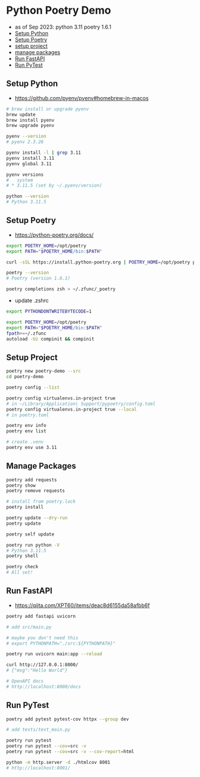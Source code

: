 # Python Poetry Demo

* as of Sep 2023: python 3.11 poetry 1.6.1
* [Setup Python](#setup-python)
* [Setup Poetry](#setup-poetry)
* [setup project](#setup-project)
* [manage packages](#manage-packages)
* [Run FastAPI](#run-fastapi)
* [Run PyTest](#run-pytest)

## Setup Python

* https://github.com/pyenv/pyenv#homebrew-in-macos

```bash
# brew install or upgrade pyenv
brew update
brew install pyenv
brew upgrade pyenv

pyenv --version
# pyenv 2.3.26

pyenv install -l | grep 3.11
pyenv install 3.11
pyenv global 3.11

pyenv versions
#   system
# * 3.11.5 (set by ~/.pyenv/version)

python --version
# Python 3.11.5
```

## Setup Poetry

* https://python-poetry.org/docs/

```bash
export POETRY_HOME=/opt/poetry
export PATH="$POETRY_HOME/bin:$PATH"

curl -sSL https://install.python-poetry.org | POETRY_HOME=/opt/poetry python3 -

poetry --version
# Poetry (version 1.6.1)

poetry completions zsh > ~/.zfunc/_poetry
```

* update .zshrc

```bash
export PYTHONDONTWRITEBYTECODE=1

export POETRY_HOME=/opt/poetry
export PATH="$POETRY_HOME/bin:$PATH"
fpath+=~/.zfunc
autoload -Uz compinit && compinit
```

## Setup Project

```bash
poetry new poetry-demo --src
cd poetry-demo

poetry config --list

poetry config virtualenvs.in-project true
# in ~/Library/Application\ Support/pypoetry/config.toml
poetry config virtualenvs.in-project true --local
# in poetry.toml

poetry env info
poetry env list

# create .venv
poetry env use 3.11
```

## Manage Packages

```bash
poetry add requests
poetry show
poetry remove requests

# install from poetry.lock
poetry install

poetry update --dry-run
poetry update

poetry self update

poetry run python -V
# Python 3.11.5
poetry shell

poetry check
# All set!
```

## Run FastAPI

* https://qiita.com/XPT60/items/deac8d6155da58afbb6f

```bash
poetry add fastapi uvicorn

# add src/main.py

# maybe you don't need this
# export PYTHONPATH="./src:${PYTHONPATH}"

poetry run uvicorn main:app --reload

curl http://127.0.0.1:8000/
# {"msg":"Hello World"}

# OpenAPI docs
# http://localhost:8000/docs
```

## Run PyTest

```bash
poetry add pytest pytest-cov httpx --group dev

# add tests/test_main.py

poetry run pytest
poetry run pytest --cov=src -v
poetry run pytest --cov=src -v --cov-report=html

python -m http.server -d ./htmlcov 8001
# http://localhost:8001/
```
